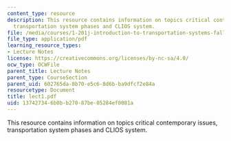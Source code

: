 ```yaml
---
content_type: resource
description: This resource contains information on topics critical contemporary issues,
  transportation system phases and CLIOS system.
file: /media/courses/1-201j-introduction-to-transportation-systems-fall-2006/137427346b0bb27087be05284ef0081a_lect1.pdf
file_type: application/pdf
learning_resource_types:
- Lecture Notes
license: https://creativecommons.org/licenses/by-nc-sa/4.0/
ocw_type: OCWFile
parent_title: Lecture Notes
parent_type: CourseSection
parent_uid: 602765da-8b70-e5c6-8d6b-ba9dfcf2e84a
resourcetype: Document
title: lect1.pdf
uid: 13742734-6b0b-b270-87be-05284ef0081a
---
```

This resource contains information on topics critical contemporary issues, transportation system phases and CLIOS system.